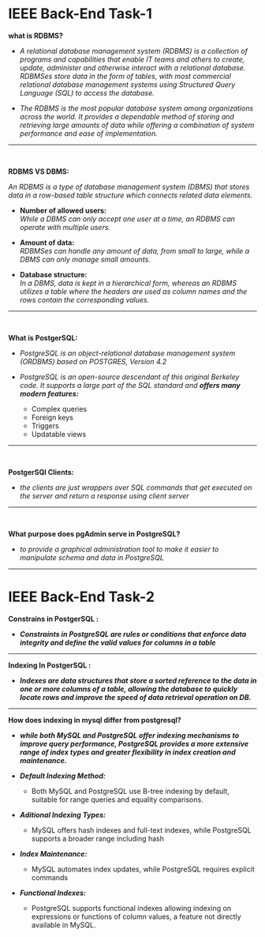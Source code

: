 # IEEE Back-End Task-1

**what is RDBMS?**

- _A relational database management system (RDBMS) is a collection of programs and capabilities that enable IT teams and others to create, update, administer and otherwise interact with a relational database. RDBMSes store data in the form of tables, with most commercial relational database management systems using Structured Query Language (SQL) to access the database._

- _The RDBMS is the most popular database system among organizations across the world. It provides a dependable method of storing and retrieving large amounts of data while offering a combination of system performance and ease of implementation._

---

<br>

**RDBMS VS DBMS:**

_An RDBMS is a type of database management system (DBMS) that stores data in a row-based table structure which connects related data elements._

- **Number of allowed users:** <br>
  *While a DBMS can only accept one user at a time, an RDBMS can operate with multiple users.*

- **Amount of data:** <br> *RDBMSes can handle any amount of data, from small to large, while a DBMS can only manage small amounts.*

- **Database structure:** <br> *In a DBMS, data is kept in a hierarchical form, whereas an RDBMS utilizes a table where the headers are used as column names and the rows contain the corresponding values.*

---

<br>

**What is PostgerSQL:**
<br>

* *PostgreSQL is an object-relational database management system (ORDBMS) based on POSTGRES, Version 4.2* 
* *PostgreSQL is an open-source descendant of this original Berkeley code. It supports a large part of the SQL standard and **offers many modern features:***

    * Complex queries
    * Foreign keys 
    * Triggers
    * Updatable views

---
<br>

**PostgerSQl Clients:**
<br>

* *the clients are just wrappers over SQL commands that get executed on the server and return a response using client server*

---
<br>

**What purpose does pgAdmin serve in PostgreSQL?**

* *to provide a graphical administration tool to make it easier to manipulate schema and data in PostgreSQL*

---
# IEEE Back-End Task-2

**Constrains in PostgerSQL :**

- **_Constraints in PostgreSQL are rules or conditions that enforce data integrity and define the valid values for columns in a table_**

---

**Indexing In PostgerSQL :**

- **_Indexes are data structures that store a sorted reference to the data in one or more columns of a table, allowing the database to quickly locate rows and improve the speed of data retrieval operation on DB._**

---

**How does indexing in mysql differ from postgresql?**

- **_while both MySQL and PostgreSQL offer indexing mechanisms to improve query performance, PostgreSQL provides a more extensive range of index types and greater flexibility in index creation and maintenance._**

- **_Default Indexing Method:_**

  - Both MySQL and PostgreSQL use B-tree indexing by default, suitable for range queries and equality comparisons.

- **_Aditional Indexing Types:_**

  - MySQL offers hash indexes and full-text indexes, while PostgreSQL supports a broader range including hash

- **_Index Maintenance:_**

  - MySQL automates index updates, while PostgreSQL requires explicit commands

- **_Functional Indexes:_**

  - PostgreSQL supports functional indexes allowing indexing on expressions or functions of column values, a feature not directly available in MySQL.
